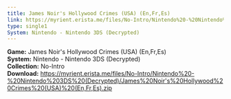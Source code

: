 ```yaml
---
title: James Noir's Hollywood Crimes (USA) (En,Fr,Es)
link: https://myrient.erista.me/files/No-Intro/Nintendo%20-%20Nintendo%203DS%20(Decrypted)/James%20Noir's%20Hollywood%20Crimes%20(USA)%20(En,Fr,Es).zip
type: single1
System: Nintendo - Nintendo 3DS (Decrypted)
---
```

<b>Game:</b> James Noir's Hollywood Crimes (USA) (En,Fr,Es)<br>
<b>System:</b> Nintendo - Nintendo 3DS (Decrypted)<br>
<b>Collection:</b> No-Intro<br>
<b>Download:</b> https://myrient.erista.me/files/No-Intro/Nintendo%20-%20Nintendo%203DS%20(Decrypted)/James%20Noir's%20Hollywood%20Crimes%20(USA)%20(En,Fr,Es).zip